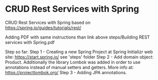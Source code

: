 # CRUD Rest Services with Spring

CRUD Rest Services with Spring based on 
https://spring.io/guides/tutorials/rest/

Adding PDF with same instructions than link above
steps/Building REST services with Spring.pdf

Step so far:
Step 1 - Creating a new Spring Project at Spring Initializr web site:
	https://start.spring.io/
	see 'steps' folder
Step 2 - Add domain object: Product.
	Additionally the library Lombok was added in order to use annotations instead of manual setters and getters. More info at:
	https://projectlombok.org/
Step 3 - Adding JPA annotations.
